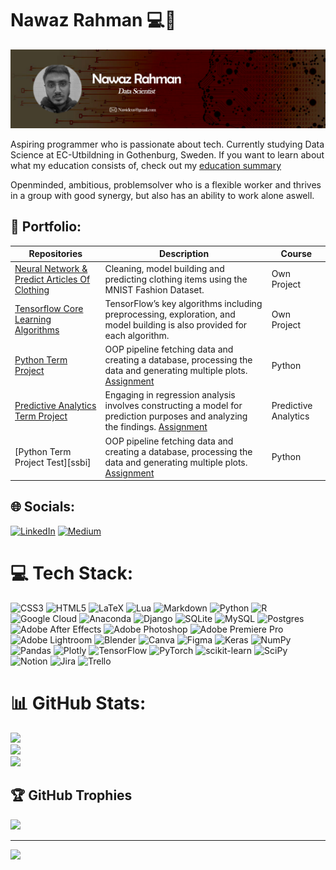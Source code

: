 # Nawaz Rahman :computer::robot:

![Banner](banner.png)

Aspiring programmer who is passionate about tech. Currently studying Data Science at EC-Utbildning in Gothenburg, Sweden. If you want to learn about what my education consists of, check out my [education summary][es]

Openminded, ambitious, problemsolver who is a flexible worker and thrives in a group with good synergy, but also has an ability to work alone aswell.


## :briefcase: Portfolio:
| Repositories                   | Description                        | Course                    |
| ------------------------------ | ---------------------------------- | ------------------------- |
|[Neural Network & Predict Articles Of Clothing][nn] | Cleaning, model building and predicting clothing items using the MNIST Fashion Dataset. | Own Project |
|[Tensorflow Core Learning Algorithms][tf] | TensorFlow’s key algorithms including preprocessing, exploration, and model building is also provided for each algorithm. | Own Project |
|[Python Term Project][pyt] | OOP pipeline fetching data and creating a database, processing the data and generating multiple plots. [Assignment][pyt-as] | Python |
|[Predictive Analytics Term Project][pre] | Engaging in regression analysis involves constructing a model for prediction purposes and analyzing the findings. [Assignment][pre-as] | Predictive Analytics |
|[Python Term Project Test][ssbi] | OOP pipeline fetching data and creating a database, processing the data and generating multiple plots. [Assignment][ssbi-as] | Python |


[es]: https://github.com/Shahmaan/Shahmaan/blob/main/Courses_info.md
[nn]: https://github.com/Shahmaan/Neural_Networks/blob/main/Neural_Networks.ipynb
[tf]: https://github.com/Shahmaan/TensorFlow_MachineLearning/blob/main/TensorFlow_MachineLearning.ipynb
[pyt]: https://github.com/Shahmaan/Python-Course/tree/main/Term%20Project
[pre]: https://github.com/Shahmaan/Predictive-Analytics-Course/blob/main/Term%20Project/Nawaz_Rahman_Prediktiv_analys_VG.ipynb

[pyt-as]: https://github.com/Shahmaan/Python-Course/blob/main/Term%20Project/Python_Assignment.pdf
[pre-as]: https://github.com/Shahmaan/Predictive-Analytics-Course/blob/main/Term%20Project/Prediktiv_analys_Assignment.pdf
[ssbi-as]: https://github.com/Shahmaan/Self-Service-Bi-Course/blob/main/Term%20Project/Assignment_SSBI.pdf


## 🌐 Socials:
[![LinkedIn](https://img.shields.io/badge/LinkedIn-%230077B5.svg?logo=linkedin&logoColor=white)](https://linkedin.com/in/nawazrahman) [![Medium](https://img.shields.io/badge/Medium-12100E?logo=medium&logoColor=white)](https://medium.com/@nawazrahman) 


[linkedin]: https://www.linkedin.com/in/daniel-nilsson-a3a65b241/

# 💻 Tech Stack:
![CSS3](https://img.shields.io/badge/css3-%231572B6.svg?style=for-the-badge&logo=css3&logoColor=white) ![HTML5](https://img.shields.io/badge/html5-%23E34F26.svg?style=for-the-badge&logo=html5&logoColor=white) ![LaTeX](https://img.shields.io/badge/latex-%23008080.svg?style=for-the-badge&logo=latex&logoColor=white) ![Lua](https://img.shields.io/badge/lua-%232C2D72.svg?style=for-the-badge&logo=lua&logoColor=white) ![Markdown](https://img.shields.io/badge/markdown-%23000000.svg?style=for-the-badge&logo=markdown&logoColor=white) ![Python](https://img.shields.io/badge/python-3670A0?style=for-the-badge&logo=python&logoColor=ffdd54) ![R](https://img.shields.io/badge/r-%23276DC3.svg?style=for-the-badge&logo=r&logoColor=white) ![Google Cloud](https://img.shields.io/badge/Google%20Cloud-%234285F4.svg?style=for-the-badge&logo=google-cloud&logoColor=white) ![Anaconda](https://img.shields.io/badge/Anaconda-%2344A833.svg?style=for-the-badge&logo=anaconda&logoColor=white) ![Django](https://img.shields.io/badge/django-%23092E20.svg?style=for-the-badge&logo=django&logoColor=white) ![SQLite](https://img.shields.io/badge/sqlite-%2307405e.svg?style=for-the-badge&logo=sqlite&logoColor=white) ![MySQL](https://img.shields.io/badge/mysql-%2300f.svg?style=for-the-badge&logo=mysql&logoColor=white) ![Postgres](https://img.shields.io/badge/postgres-%23316192.svg?style=for-the-badge&logo=postgresql&logoColor=white) ![Adobe After Effects](https://img.shields.io/badge/Adobe%20After%20Effects-9999FF.svg?style=for-the-badge&logo=Adobe%20After%20Effects&logoColor=white) ![Adobe Photoshop](https://img.shields.io/badge/adobephotoshop-%2331A8FF.svg?style=for-the-badge&logo=adobephotoshop&logoColor=white) ![Adobe Premiere Pro](https://img.shields.io/badge/Adobe%20Premiere%20Pro-9999FF.svg?style=for-the-badge&logo=Adobe%20Premiere%20Pro&logoColor=white) ![Adobe Lightroom](https://img.shields.io/badge/Adobe%20Lightroom-31A8FF.svg?style=for-the-badge&logo=Adobe%20Lightroom&logoColor=white) ![Blender](https://img.shields.io/badge/blender-%23F5792A.svg?style=for-the-badge&logo=blender&logoColor=white) ![Canva](https://img.shields.io/badge/Canva-%2300C4CC.svg?style=for-the-badge&logo=Canva&logoColor=white) 	![Figma](https://img.shields.io/badge/figma-%23F24E1E.svg?style=for-the-badge&logo=figma&logoColor=white) ![Keras](https://img.shields.io/badge/Keras-%23D00000.svg?style=for-the-badge&logo=Keras&logoColor=white) ![NumPy](https://img.shields.io/badge/numpy-%23013243.svg?style=for-the-badge&logo=numpy&logoColor=white) ![Pandas](https://img.shields.io/badge/pandas-%23150458.svg?style=for-the-badge&logo=pandas&logoColor=white) ![Plotly](https://img.shields.io/badge/Plotly-%233F4F75.svg?style=for-the-badge&logo=plotly&logoColor=white) ![TensorFlow](https://img.shields.io/badge/TensorFlow-%23FF6F00.svg?style=for-the-badge&logo=TensorFlow&logoColor=white) ![PyTorch](https://img.shields.io/badge/PyTorch-%23EE4C2C.svg?style=for-the-badge&logo=PyTorch&logoColor=white) ![scikit-learn](https://img.shields.io/badge/scikit--learn-%23F7931E.svg?style=for-the-badge&logo=scikit-learn&logoColor=white) ![SciPy](https://img.shields.io/badge/SciPy-%230C55A5.svg?style=for-the-badge&logo=scipy&logoColor=%white) ![Notion](https://img.shields.io/badge/Notion-%23000000.svg?style=for-the-badge&logo=notion&logoColor=white) ![Jira](https://img.shields.io/badge/jira-%230A0FFF.svg?style=for-the-badge&logo=jira&logoColor=white) ![Trello](https://img.shields.io/badge/Trello-%23026AA7.svg?style=for-the-badge&logo=Trello&logoColor=white)
# 📊 GitHub Stats:
![](https://github-readme-stats.vercel.app/api?username=Shahmaan&theme=radical&hide_border=false&include_all_commits=true&count_private=true)<br/>
![](https://github-readme-streak-stats.herokuapp.com/?user=Shahmaan&theme=radical&hide_border=false)<br/>
![](https://github-readme-stats.vercel.app/api/top-langs/?username=Shahmaan&theme=radical&hide_border=false&include_all_commits=true&count_private=true&layout=compact)

## 🏆 GitHub Trophies
![](https://github-profile-trophy.vercel.app/?username=Shahmaan&theme=radical&no-frame=false&no-bg=false&margin-w=4)

---
[![](https://visitcount.itsvg.in/api?id=Shahmaan&icon=0&color=12)](https://visitcount.itsvg.in)
